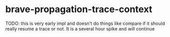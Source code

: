 # brave-propagation-trace-context

TODO: this is very early impl and doesn't do things like compare if it
should really resume a trace or not. It is a several hour spike and will
continue